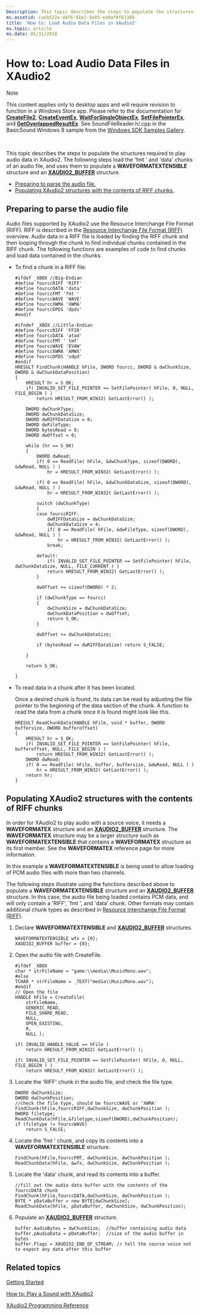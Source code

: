 ```yaml
---
Description: This topic describes the steps to populate the structures required to play audio data in XAudio2.
ms.assetid: caeb522e-d4f6-91e2-5e85-ea0af0f61300
title: 'How to: Load Audio Data Files in XAudio2'
ms.topic: article
ms.date: 05/31/2018
---
```


# How to: Load Audio Data Files in XAudio2

> [!Note]  
> This content applies only to desktop apps and will require revision to function in a Windows Store app. Please refer to the documentation for [**CreateFile2**](https://msdn.microsoft.com/library/Hh449422(v=VS.85).aspx), [**CreateEventEx**](https://msdn.microsoft.com/library/ms682400(v=VS.85).aspx), [**WaitForSingleObjectEx**](https://msdn.microsoft.com/library/ms687036(v=VS.85).aspx), [**SetFilePointerEx**](https://msdn.microsoft.com/library/Aa365542(v=VS.85).aspx), and [**GetOverlappedResultEx**](https://msdn.microsoft.com/library/Hh448542(v=VS.85).aspx). See SoundFileReader.h/.cpp in the BasicSound Windows 8 sample from the [Windows SDK Samples Gallery](https://github.com/microsoftarchive/msdn-code-gallery-microsoft/tree/411c271e537727d737a53fa2cbe99eaecac00cc0/Official%20Windows%20Platform%20Sample/Windows%208%20app%20samples/%5BC%2B%2B%5D-Windows%208%20app%20samples/C%2B%2B/Windows%208%20app%20samples/XAudio2%20audio%20file%20playback%20sample%20(Windows%208)).

 

This topic describes the steps to populate the structures required to play audio data in XAudio2. The following steps load the 'fmt ' and 'data' chunks of an audio file, and uses them to populate a **WAVEFORMATEXTENSIBLE** structure and an [**XAUDIO2\_BUFFER**](/windows/desktop/api/xaudio2/ns-xaudio2-xaudio2_buffer) structure.

-   [Preparing to parse the audio file.](#preparing-to-parse-the-audio-file)
-   [Populating XAudio2 structures with the contents of RIFF chunks.](#populating-xaudio2-structures-with-the-contents-of-riff-chunks)

## Preparing to parse the audio file

Audio files supported by XAudio2 use the Resource Interchange File Format (RIFF). RIFF is described in the [Resource Interchange File Format (RIFF)](resource-interchange-file-format--riff-.md) overview. Audio data in a RIFF file is loaded by finding the RIFF chunk and then looping through the chunk to find individual chunks contained in the RIFF chunk. The following functions are examples of code to find chunks and load data contained in the chunks.

-   To find a chunk in a RIFF file:

    ```
    #ifdef _XBOX //Big-Endian
    #define fourccRIFF 'RIFF'
    #define fourccDATA 'data'
    #define fourccFMT 'fmt '
    #define fourccWAVE 'WAVE'
    #define fourccXWMA 'XWMA'
    #define fourccDPDS 'dpds'
    #endif

    #ifndef _XBOX //Little-Endian
    #define fourccRIFF 'FFIR'
    #define fourccDATA 'atad'
    #define fourccFMT ' tmf'
    #define fourccWAVE 'EVAW'
    #define fourccXWMA 'AMWX'
    #define fourccDPDS 'sdpd'
    #endif
    HRESULT FindChunk(HANDLE hFile, DWORD fourcc, DWORD & dwChunkSize, DWORD & dwChunkDataPosition)
    {
        HRESULT hr = S_OK;
        if( INVALID_SET_FILE_POINTER == SetFilePointer( hFile, 0, NULL, FILE_BEGIN ) )
            return HRESULT_FROM_WIN32( GetLastError() );

        DWORD dwChunkType;
        DWORD dwChunkDataSize;
        DWORD dwRIFFDataSize = 0;
        DWORD dwFileType;
        DWORD bytesRead = 0;
        DWORD dwOffset = 0;

        while (hr == S_OK)
        {
            DWORD dwRead;
            if( 0 == ReadFile( hFile, &dwChunkType, sizeof(DWORD), &dwRead, NULL ) )
                hr = HRESULT_FROM_WIN32( GetLastError() );

            if( 0 == ReadFile( hFile, &dwChunkDataSize, sizeof(DWORD), &dwRead, NULL ) )
                hr = HRESULT_FROM_WIN32( GetLastError() );

            switch (dwChunkType)
            {
            case fourccRIFF:
                dwRIFFDataSize = dwChunkDataSize;
                dwChunkDataSize = 4;
                if( 0 == ReadFile( hFile, &dwFileType, sizeof(DWORD), &dwRead, NULL ) )
                    hr = HRESULT_FROM_WIN32( GetLastError() );
                break;

            default:
                if( INVALID_SET_FILE_POINTER == SetFilePointer( hFile, dwChunkDataSize, NULL, FILE_CURRENT ) )
                return HRESULT_FROM_WIN32( GetLastError() );            
            }

            dwOffset += sizeof(DWORD) * 2;
            
            if (dwChunkType == fourcc)
            {
                dwChunkSize = dwChunkDataSize;
                dwChunkDataPosition = dwOffset;
                return S_OK;
            }

            dwOffset += dwChunkDataSize;
            
            if (bytesRead >= dwRIFFDataSize) return S_FALSE;

        }

        return S_OK;
        
    }
    ```

    

-   To read data in a chunk after it has been located.

    Once a desired chunk is found, its data can be read by adjusting the file pointer to the beginning of the data section of the chunk. A function to read the data from a chunk once it is found might look like this.

    ```
    HRESULT ReadChunkData(HANDLE hFile, void * buffer, DWORD buffersize, DWORD bufferoffset)
    {
        HRESULT hr = S_OK;
        if( INVALID_SET_FILE_POINTER == SetFilePointer( hFile, bufferoffset, NULL, FILE_BEGIN ) )
            return HRESULT_FROM_WIN32( GetLastError() );
        DWORD dwRead;
        if( 0 == ReadFile( hFile, buffer, buffersize, &dwRead, NULL ) )
            hr = HRESULT_FROM_WIN32( GetLastError() );
        return hr;
    }
    ```

    

## Populating XAudio2 structures with the contents of RIFF chunks

In order for XAudio2 to play audio with a source voice, it needs a **WAVEFORMATEX** structure and an [**XAUDIO2\_BUFFER**](/windows/desktop/api/xaudio2/ns-xaudio2-xaudio2_buffer) structure. The **WAVEFORMATEX** structure may be a larger structure such as **WAVEFORMATEXTENSIBLE** that contains a **WAVEFORMATEX** structure as its first member. See the **WAVEFORMATEX** reference page for more information.

In this example a **WAVEFORMATEXTENSIBLE** is being used to allow loading of PCM audio files with more than two channels.

The following steps illustrate using the functions described above to populate a **WAVEFORMATEXTENSIBLE** structure and an [**XAUDIO2\_BUFFER**](/windows/desktop/api/xaudio2/ns-xaudio2-xaudio2_buffer) structure. In this case, the audio file being loaded contains PCM data, and will only contain a 'RIFF', 'fmt ', and 'data' chunk. Other formats may contain additional chunk types as described in [Resource Interchange File Format (RIFF)](resource-interchange-file-format--riff-.md).

1.  Declare **WAVEFORMATEXTENSIBLE** and [**XAUDIO2\_BUFFER**](/windows/desktop/api/xaudio2/ns-xaudio2-xaudio2_buffer) structures.
    ```
    WAVEFORMATEXTENSIBLE wfx = {0};
    XAUDIO2_BUFFER buffer = {0};
    ```

    

2.  Open the audio file with CreateFile.
    ```
    #ifdef _XBOX
    char * strFileName = "game:\\media\\MusicMono.wav";
    #else
    TCHAR * strFileName = _TEXT("media\\MusicMono.wav");
    #endif
    // Open the file
    HANDLE hFile = CreateFile(
        strFileName,
        GENERIC_READ,
        FILE_SHARE_READ,
        NULL,
        OPEN_EXISTING,
        0,
        NULL );

    if( INVALID_HANDLE_VALUE == hFile )
        return HRESULT_FROM_WIN32( GetLastError() );

    if( INVALID_SET_FILE_POINTER == SetFilePointer( hFile, 0, NULL, FILE_BEGIN ) )
        return HRESULT_FROM_WIN32( GetLastError() );
    ```

    

3.  Locate the 'RIFF' chunk in the audio file, and check the file type.
    ```
    DWORD dwChunkSize;
    DWORD dwChunkPosition;
    //check the file type, should be fourccWAVE or 'XWMA'
    FindChunk(hFile,fourccRIFF,dwChunkSize, dwChunkPosition );
    DWORD filetype;
    ReadChunkData(hFile,&filetype,sizeof(DWORD),dwChunkPosition);
    if (filetype != fourccWAVE)
        return S_FALSE;
    ```

    

4.  Locate the 'fmt ' chunk, and copy its contents into a **WAVEFORMATEXTENSIBLE** structure.
    ```
    FindChunk(hFile,fourccFMT, dwChunkSize, dwChunkPosition );
    ReadChunkData(hFile, &wfx, dwChunkSize, dwChunkPosition );
    ```

    

5.  Locate the 'data' chunk, and read its contents into a buffer.
    ```
    //fill out the audio data buffer with the contents of the fourccDATA chunk
    FindChunk(hFile,fourccDATA,dwChunkSize, dwChunkPosition );
    BYTE * pDataBuffer = new BYTE[dwChunkSize];
    ReadChunkData(hFile, pDataBuffer, dwChunkSize, dwChunkPosition);
    ```

    

6.  Populate an [**XAUDIO2\_BUFFER**](/windows/desktop/api/xaudio2/ns-xaudio2-xaudio2_buffer) structure.
    ```
    buffer.AudioBytes = dwChunkSize;  //buffer containing audio data
    buffer.pAudioData = pDataBuffer;  //size of the audio buffer in bytes
    buffer.Flags = XAUDIO2_END_OF_STREAM; // tell the source voice not to expect any data after this buffer
    ```

    

## Related topics

<dl> <dt>

[Getting Started](getting-started.md)
</dt> <dt>

[How to: Play a Sound with XAudio2](how-to--play-a-sound-with-xaudio2.md)
</dt> <dt>

[XAudio2 Programming Reference](programming-reference.md)
</dt> </dl>

 

 




